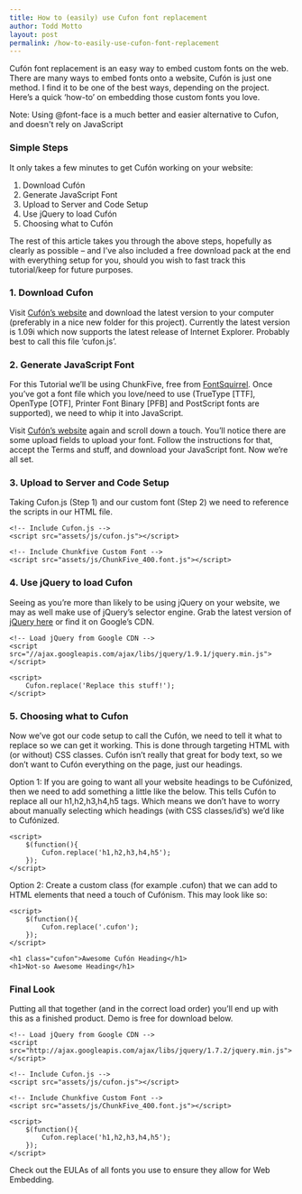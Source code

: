 ```yaml
---
title: How to (easily) use Cufon font replacement
author: Todd Motto
layout: post
permalink: /how-to-easily-use-cufon-font-replacement
---
```


Cufón font replacement is an easy way to embed custom fonts on the web. There are many ways to embed fonts onto a website, Cufón is just one method. I find it to be one of the best ways, depending on the project. Here’s a quick ‘how-to’ on embedding those custom fonts you love.

Note: Using @font-face is a much better and easier alternative to Cufon, and doesn't rely on JavaScript

### Simple Steps

It only takes a few minutes to get Cufón working on your website:

1.  Download Cufón
2.  Generate JavaScript Font
3.  Upload to Server and Code Setup
4.  Use jQuery to load Cufón
5.  Choosing what to Cufón

The rest of this article takes you through the above steps, hopefully as clearly as possible – and I’ve also included a free download pack at the end with everything setup for you, should you wish to fast track this tutorial/keep for future purposes.

### 1. Download Cufon

Visit [Cufón’s website][3] and download the latest version to your computer (preferably in a nice new folder for this project). Currently the latest version is 1.09i which now supports the latest release of Internet Explorer. Probably best to call this file ‘cufon.js’.

 [3]: http://cufon.shoqolate.com/generate/

### 2. Generate JavaScript Font

For this Tutorial we’ll be using ChunkFive, free from [FontSquirrel][4]. Once you’ve got a font file which you love/need to use (TrueType [TTF], OpenType [OTF], Printer Font Binary [PFB] and PostScript fonts are supported), we need to whip it into JavaScript.

 [4]: http://www.fontsquirrel.com

Visit [Cufón’s website][3] again and scroll down a touch. You’ll notice there are some upload fields to upload your font. Follow the instructions for that, accept the Terms and stuff, and download your JavaScript font. Now we’re all set.

### 3. Upload to Server and Code Setup

Taking Cufon.js (Step 1) and our custom font (Step 2) we need to reference the scripts in our HTML file.

    <!-- Include Cufon.js -->
	<script src="assets/js/cufon.js"></script>
	
	<!-- Include Chunkfive Custom Font -->
	<script src="assets/js/ChunkFive_400.font.js"></script>

### 4. Use jQuery to load Cufon

Seeing as you’re more than likely to be using jQuery on your website, we may as well make use of jQuery’s selector engine. Grab the latest version of [jQuery here][5] or find it on Google’s CDN.

 [5]: http://www.jquery.com "Latest version of jQuery!"

    <!-- Load jQuery from Google CDN -->
	<script src="//ajax.googleapis.com/ajax/libs/jquery/1.9.1/jquery.min.js"></script>
	
	<script>
		Cufon.replace('Replace this stuff!');
	</script>    

### 5. Choosing what to Cufon

Now we’ve got our code setup to call the Cufón, we need to tell it what to replace so we can get it working. This is done through targeting HTML with (or without) CSS classes. Cufón isn’t really that great for body text, so we don’t want to Cufón everything on the page, just our headings.

Option 1: If you are going to want all your website headings to be Cufónized, then we need to add something a little like the below. This tells Cufón to replace all our h1,h2,h3,h4,h5 tags. Which means we don’t have to worry about manually selecting which headings (with CSS classes/id’s) we’d like to Cufónized.

    <script>
		$(function(){
			Cufon.replace('h1,h2,h3,h4,h5');
		});
	</script>

Option 2: Create a custom class (for example .cufon) that we can add to HTML elements that need a touch of Cufónism. This may look like so:

    <script>
		$(function(){
			Cufon.replace('.cufon');
		});
	</script>
	
	<h1 class="cufon">Awesome Cufón Heading</h1>
	<h1>Not-so Awesome Heading</h1>

### Final Look

Putting all that together (and in the correct load order) you’ll end up with this as a finished product. Demo is free for download below.

    <!-- Load jQuery from Google CDN -->
	<script src="http://ajax.googleapis.com/ajax/libs/jquery/1.7.2/jquery.min.js"></script>
	
	<!-- Include Cufon.js -->
	<script src="assets/js/cufon.js"></script>
	
	<!-- Include Chunkfive Custom Font -->
	<script src="assets/js/ChunkFive_400.font.js"></script>
	
	<script>
		$(function(){
			Cufon.replace('h1,h2,h3,h4,h5');
		});
	</script>

Check out the EULAs of all fonts you use to ensure they allow for Web Embedding.